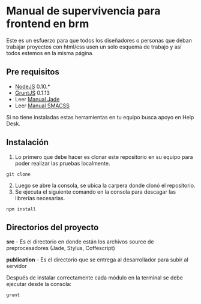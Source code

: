 # Manual de supervivencia para frontend en brm

Este es un esfuerzo para que todos los diseñadores o personas que deban trabajar proyectos con html/css usen un solo esquema de trabajo y así todos estemos en la misma página.

## Pre requisitos
- [NodeJS](https://nodejs.org/) 0.10.*
- [GruntJS](https://nodejs.org/) 0.1.13
- Leer [Manual Jade](https://docs.google.com/presentation/d/1C8RBX2Dlsb3UtCsBg5teX3bROmCqHlG_dKf2d6Rpvl4/)
- Leer [Manual SMACSS](https://docs.google.com/presentation/d/1wpYDwrtWRpNgbNJtVXyclmZQ2L71cNO54Uvrs-_OQKM/)

Si no tiene instaladas estas herramientas en tu equipo busca apoyo en Help Desk.

## Instalación
1. Lo primero que debe hacer es clonar este repositorio en su equipo para poder realizar las pruebas localmente.
```
git clone
```
2. Luego se abre la consola, se ubica la carpera donde clonó el repositorio.
3. Se ejecuta el siguiente comando en la consola para descagar las librerías necesarias.
```
npm install
```

## Directorios del proyecto

**src** - Es el directorio en donde están los archivos source de preprocesadores (Jade, Stylus, Coffescript)


**publication** - Es el directorio que se entrega al desarrollador para subir al servidor

Después de instalar correctamente cada módulo en la terminal se debe ejecutar desde la consola:

```
grunt
```
